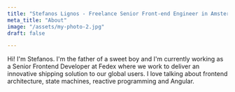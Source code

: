 ```yaml
---
title: "Stefanos Lignos - Freelance Senior Front-end Engineer in Amsterdam"
meta_title: "About"
image: "/assets/my-photo-2.jpg"
draft: false

---
```


Hi! I'm Stefanos. I'm the father of a sweet boy and I'm currently working as a Senior Frontend Developer at Fedex where we work to deliver an innovative shipping solution to our global users. I love talking about frontend architecture, state machines, reactive programming and Angular.